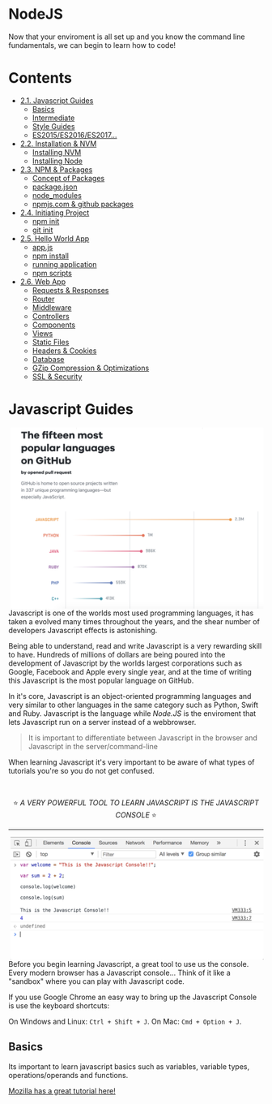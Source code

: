 # NodeJS
Now that your enviroment is all set up and you know the command line fundamentals, we can begin to learn how to code!

# Contents 
- [2.1. Javascript Guides]()
  - [Basics]()
  - [Intermediate]()
  - [Style Guides]()
  - [ES2015/ES2016/ES2017...]()
- [2.2. Installation & NVM]()
  - [Installing NVM]()
  - [Installing Node]()
- [2.3. NPM & Packages]()
  - [Concept of Packages]()
  - [package.json]()
  - [node_modules]()
  - [npmjs.com & github packages]()
- [2.4. Initiating Project]()
  - [npm init]()
  - [git init]()
- [2.5. Hello World App]()
  - [app.js]()
  - [npm install ]()
  - [running application]()
  - [npm scripts]()
- [2.6. Web App]()
  - [Requests & Responses]()
  - [Router]()
  - [Middleware]()
  - [Controllers]()
  - [Components]()
  - [Views]()
  - [Static Files]()
  - [Headers & Cookies]()
  - [Database]()
  - [GZip Compression & Optimizations]()
  - [SSL & Security]()

# Javascript Guides
<img src="./images/top-languages.png" width="500px" align="right">

Javascript is one of the worlds most used programming languages, it has taken a evolved many times throughout the years, and the shear number of developers Javascript effects is astonishing.

Being able to understand, read and write Javascript is a very rewarding skill to have. Hundreds of millions of dollars are being poured into the development of Javascript by the worlds largest corporations such as Google, Facebook and Apple every single year, and at the time of writing this Javascript is the most popular language on GitHub.

In it's core, Javascript is an object-oriented programming languages and very similar to other languages in the same category such as Python, Swift and Ruby. Javascript is the language while *Node.JS* is the enviroment that lets Javascript run on a server instead of a webbrowser. 

> It is important to differentiate between Javascript in the browser and Javascript in the server/command-line

When learning Javascript it's very important to be aware of what types of tutorials you're so you do not get confused.

<br><div align="center">
    :star: *A VERY POWERFUL TOOL TO LEARN JAVASCRIPT IS THE JAVASCRIPT CONSOLE* :star:
</div>

---

<img src="./images/console.png" width="500px" align="right">

Before you begin learning Javascript, a great tool to use us the console. Every modern browser has a Javascript console... Think of it like a "sandbox" where you can play with Javascript code.

If you use Google Chrome an easy way to bring up the Javascript Console is use the keyboard shortcuts:

On Windows and Linux: `Ctrl + Shift + J`. On Mac: `Cmd + Option + J`.

## Basics

Its important to learn javascript basics such as variables, variable types, operations/operands and functions.

[Mozilla has a great tutorial here!](https://developer.mozilla.org/en-US/docs/Learn/Getting_started_with_the_web/JavaScript_basics#Language_basics_crash_course)